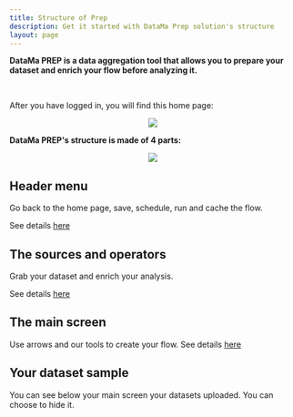 ```yaml
---
title: Structure of Prep
description: Get it started with DataMa Prep solution's structure
layout: page
---
```


**DataMa PREP is a data aggregation tool that allows you to prepare your dataset and enrich your flow before analyzing it.**

<br>

After you have logged in, you will find this home page:

<center><img src="{{site.url}}/{{site.baseurl}}/core_app/prep/images/Homepage.png"/></center>


**DataMa PREP's structure is made of 4 parts:**

<center><img src="{{site.url}}/{{site.baseurl}}/core_app/prep/images/Capturen1.png"/></center>

## Header menu
Go back to the home page, save, schedule, run and cache the flow.

See details [here]({{site.url}}/{{site.baseurl}}/core_app/prep/interface/header.html)

## The sources and operators
Grab your dataset and enrich your analysis.

See details [here]({{site.url}}/{{site.baseurl}}/core_app/prep/connectors/available.html)


## The main screen
Use arrows and our tools to create your flow.
See details [here]({{site.url}}/{{site.baseurl}}/core_app/prep/interface/main_screen.html)


## Your dataset sample

You can see below your main screen your datasets uploaded. You can choose to hide it.

